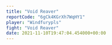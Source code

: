 ```yaml
---
title: "Void Reaver"
reportCode: "6gCk4KGrXh7WqHY1"
player: "Windfurypls"
fight: "Void Reaver"
date: 2021-11-10T19:47:04.454000+00:00
---
```

